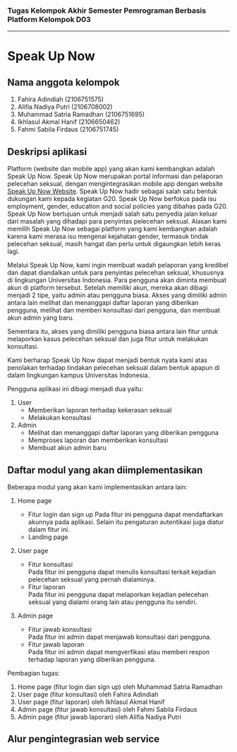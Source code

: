 ### Tugas Kelompok Akhir Semester Pemrograman Berbasis Platform Kelompok D03
---
# Speak Up Now

## Nama anggota kelompok

1. Fahira Adindiah (2106751575)
2. Alifia Nadiya Putri (2106708002)
3. Muhammad Satria Ramadhan (2106751695)
4. Ikhlasul Akmal Hanif (2106650462)
5. Fahmi Sabila Firdaus (2106751745)

## Deskripsi aplikasi 

Platform (website dan mobile app) yang akan kami kembangkan adalah Speak Up Now. Speak Up Now merupakan portal informasi dan pelaporan pelecehan seksual, dengan mengintegrasikan mobile app dengan website [Speak Up Now Website](https://speak-up-now.herokuapp.com/). Speak Up Now hadir sebagai salah satu bentuk dukungan kami kepada kegiatan G20. Speak Up Now berfokus pada isu employment, gender, education and social policies yang dibahas pada G20. Speak Up Now bertujuan untuk menjadi salah satu penyedia jalan keluar dari masalah yang dihadapi para penyintas pelecehan seksual. Alasan kami memilih Speak Up Now sebagai platform yang kami kembangkan adalah karena kami merasa isu mengenai kejahatan gender, termasuk tindak pelecehan seksual, masih hangat dan perlu untuk digaungkan lebih keras lagi.

Melalui Speak Up Now, kami ingin membuat wadah pelaporan yang kredibel dan dapat diandalkan untuk para penyintas pelecehan seksual, khususnya di lingkungan Universitas Indonesia. Para pengguna akan diminta membuat akun di platform tersebut. Setelah memiliki akun, mereka akan dibagi menjadi 2 tipe, yaitu admin atau pengguna biasa. Akses yang dimiliki admin antara lain melihat dan menanggapi daftar laporan yang diberikan pengguna, melihat dan memberi konsultasi dari pengguna, dan membuat akun admin yang baru.

Sementara itu, akses yang dimiliki pengguna biasa antara lain fitur untuk melaporkan kasus pelecehan seksual dan juga fitur untuk melakukan konsultasi.

Kami berharap Speak Up Now dapat menjadi bentuk nyata kami atas penolakan terhadap tindakan pelecehan seksual dalam bentuk apapun di dalam lingkungan kampus Universitas Indonesia.

Pengguna aplikasi ini dibagi menjadi dua yaitu:

1. User
   -  Memberikan laporan terhadap kekerasan seksual
   -  Melakukan konsultasi
2. Admin
   -  Melihat dan menanggapi daftar laporan yang diberikan pengguna
   -  Memproses laporan dan memberikan konsultasi
   -  Membuat akun admin baru


## Daftar modul yang akan diimplementasikan

Beberapa modul yang akan kami implementasikan antara lain:
1. Home page
   -  Fitur login dan sign up
      Pada fitur ini pengguna dapat mendaftarkan akunnya pada aplikasi. Selain itu pengaturan autentikasi juga diatur dalam fitur ini.
   -  Landing page

2. User page
   -  Fitur konsultasi <br>
      Pada fitur ini pengguna dapat menulis konsultasi terkait kejadian pelecehan seksual yang pernah dialaminya.
   -  Fitur laporan <br>
      Pada fitur ini pengguna dapat melaporkan kejadian pelecehan seksual yang dialami orang lain atau pengguna itu sendiri.

3. Admin page
   - Fitur jawab konsultasi <br>
     Pada fitur ini admin dapat menjawab konsultasi dari pengguna.
   - Fitur jawab laporan <br>
     Pada fitur ini admin dapat mengverfikasi atau memberi respon terhadap laporan yang diberikan pengguna.
     
Pembagian tugas:
1. Home page (fitur login dan sign up) oleh Muhammad Satria Ramadhan
2. User page (fitur konsultasi) oleh Fahira Adindiah
3. User page (fitur laporan) oleh Ikhlasul Akmal Hanif 
4. Admin page (fitur jawab konsultasi) oleh Fahmi Sabila Firdaus
5. Admin page (fitur jawab laporan) oleh Alifia Nadiya Putri

## Alur pengintegrasian web service


